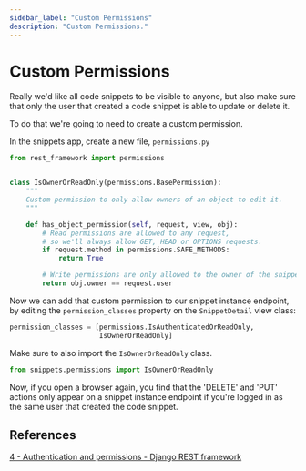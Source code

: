 ```yaml
---
sidebar_label: "Custom Permissions"
description: "Custom Permissions."
---
```


# Custom Permissions

Really we'd like all code snippets to be visible to anyone, but also make sure that only the user that created a code snippet is able to update or delete it.

To do that we're going to need to create a custom permission.

In the snippets app, create a new file, `permissions.py`

```py
from rest_framework import permissions


class IsOwnerOrReadOnly(permissions.BasePermission):
    """
    Custom permission to only allow owners of an object to edit it.
    """

    def has_object_permission(self, request, view, obj):
        # Read permissions are allowed to any request,
        # so we'll always allow GET, HEAD or OPTIONS requests.
        if request.method in permissions.SAFE_METHODS:
            return True

        # Write permissions are only allowed to the owner of the snippet.
        return obj.owner == request.user
```

Now we can add that custom permission to our snippet instance endpoint, by editing the `permission_classes` property on the `SnippetDetail` view class:

```py
permission_classes = [permissions.IsAuthenticatedOrReadOnly,
                      IsOwnerOrReadOnly]
```

Make sure to also import the `IsOwnerOrReadOnly` class.

```py
from snippets.permissions import IsOwnerOrReadOnly
```

Now, if you open a browser again, you find that the 'DELETE' and 'PUT' actions only appear on a snippet instance endpoint if you're logged in as the same user that created the code snippet.

## References

[4 - Authentication and permissions - Django REST framework](https://www.django-rest-framework.org/tutorial/4-authentication-and-permissions/#object-level-permissions)